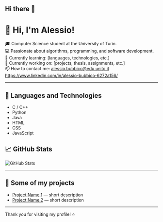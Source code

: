 ## Hi there 👋

<!--
**AleBubby/AleBubby** is a ✨ _special_ ✨ repository because its `README.md` (this file) appears on your GitHub profile.

Here are some ideas to get you started:

- 🔭 I’m currently working on ...
- 🌱 I’m currently learning ...
- 👯 I’m looking to collaborate on ...
- 🤔 I’m looking for help with ...
- 💬 Ask me about ...
- 📫 How to reach me: ...
- 😄 Pronouns: ...
- ⚡ Fun fact: ...
-->
# 👋 Hi, I'm Alessio!
🎓 Computer Science student at the University of Turin.  
💻 Passionate about algorithms, programming, and software development.  
🌱 Currently learning: [languages, technologies, etc.]  
🔭 Currently working on: [projects, thesis, assignments, etc.]  
📫 How to contact me: alessio.bubbico@edu.unito.it  
                     https://www.linkedin.com/in/alessio-bubbico-6272a156/
                     

---

## 🚀 Languages and Technologies

- C / C++
- Python
- Java
- HTML
- CSS
- JavaScript

## 📈 GitHub Stats

![GitHub Stats](https://github-readme-stats.vercel.app/api?username=AleBubby&show_icons=true&theme=radical)

---

## 📂 Some of my projects

- [Project Name 1](link) — short description
- [Project Name 2](link) — short description

---

Thank you for visiting my profile! ⭐

